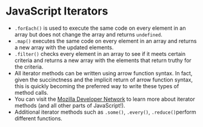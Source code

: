 # JavaScript Iterators

- `.forEach()` is used to execute the same code on every element in an array but does not change the array and returns `undefined`. 
- `.map()` executes the same code on every element in an array and returns a new array with the updated elements. 
- `.filter()` checks every element in an array to see if it meets certain criteria and returns a new array with the elements that return truthy for the criteria. 
- All iterator methods can be written using arrow function syntax. In fact, given the succinctness and the implicit return of arrow function syntax, this is quickly becoming the preferred way to write these types of method calls. 
- You can visit the [Mozilla Developer Network](https://developer.mozilla.org/en-US/docs/Web/JavaScript/Reference/Global_Objects/Array) to learn more about iterator methods (and all other parts of JavaScript!). 
- Additional iterator methods such as `.some()`, `.every()`, `.reduce()`perform different functions.